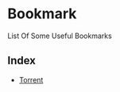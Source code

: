 # Bookmark
List Of Some Useful Bookmarks 

## Index
- [Torrent](https://github.com/RakeshKengale/Bookmark/blob/master/Torrent.md)
